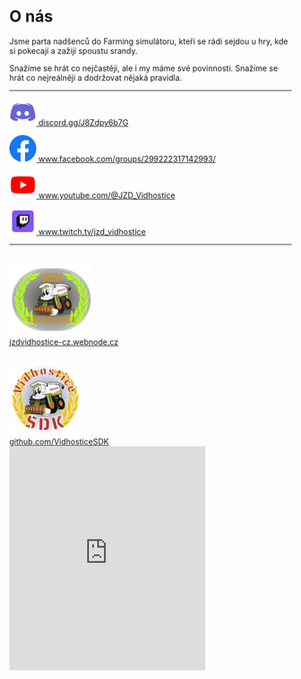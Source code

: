 # O nás

Jsme parta nadšenců do Farming simulátoru, kteří se rádi sejdou u hry, kde si pokecají a zažijí spoustu srandy.

Snažíme se hrát co nejčastěji, ale i my máme své povinnosti. Snažíme se hrát co nejreálněji a dodržovat nějaká pravidla.

---

<a href="https://discord.gg/J8Zdpy6b7G"><img class="middle" src="img/discord-icon.png" alt="Discord"> discord.gg/J8Zdpy6b7G</a>

<a href="https://www.facebook.com/groups/299222317142993/"><img class="middle" src="img/facebook-icon.png" alt="Facebook"> www.facebook.com/groups/299222317142993/</a>

<a href="https://www.youtube.com/@JZD_Vidhostice"><img class="middle" src="img/youtube-icon.png" alt="YouTube"> www.youtube.com/@JZD_Vidhostice</a>

<a href="https://www.twitch.tv/jzd_vidhostice"><img class="middle" src="img/twitch-icon.png" alt="Twitch"> www.twitch.tv/jzd_vidhostice</a>

---

<div style="padding: 20px 0;">
	<div class="left">
		<div class="text-center">
			<a href="https://jzdvidhostice-cz.webnode.cz">
				<img src="img/JZD_Vidhostice-icon.png" alt="JZD_Vidhostice">
				<br>
				jzdvidhostice-cz.webnode.cz
			</a>
		</div>
		<div class="text-center">
			<a href="https://github.com/VidhosticeSDK">
				<img style="padding: 30px 0 0 0;" src="img/VidhosticeSDK-icon.png" alt="VidhosticeSDK">
				<br>
				github.com/VidhosticeSDK
			</a>
		</div>
	</div>
	<iframe class="right" src="https://discord.com/widget?id=893510941780639764&theme=dark" width="350" height="400" allowtransparency="true" frameborder="0" sandbox="allow-popups allow-popups-to-escape-sandbox allow-same-origin allow-scripts"></iframe>
	<div class="clear"></div>
</div>


